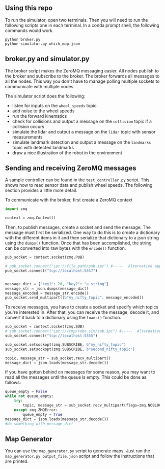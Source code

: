 ## Using this repo

To run the simulator, open two terminals. Then you will need to run the following scripts one in each terminal. In a conda prompt shell, the following commands 
would work.

```
python broker.py
python simulator.py which_map.json
```


## broker.py and simulator.py

The broker script makes the ZeroMQ messaging easier. All nodes publish to the
broker and subscribe to the broker. The broker forwards all messages to all the
nodes. This way you don't have to manage polling multiple sockets to
communicate with multiple nodes.

The simulator script does the following:

* listen for inputs on the `wheel_speeds` topic
* add noise to the wheel speeds
* run the forward kinematics
* check for collisions and output a message on the `collision` topic if a collision occurs
* simulate the lidar and output a message on the `lidar` topic with sensor measurements
* simulate landmark detection and output a message on the `landmarks` topic with detected landmarks
* draw a nice illustration of the robot in the environment

## Sending and receiving ZeroMQ messages

A sample controller can be found in the `test_controller.py` script. This shows
how to read sensor data and publish wheel speeds. The following section
provides a little more detail.

To communicate with the broker, first create a ZeroMQ context
```python
import zmq

context = zmq.Context()
```

Then, to publish messages, create a socket and send the message. The message
must first be serialized. One way to do this is to create a dictionary with the
different items in it and then serialize that dictionary to a json string using
the `dumps()` function. Once that has been accomplished, the string can be
converted into raw bytes with the `encode()` function.

```python
pub_socket = context.socket(zmq.PUB)

# pub_socket.connect("ipc://file_path/pub.ipc") #-----  Alternative approach using files instead of TCP.
pub_socket.connect("tcp://localhost:5557") 


message_dict = {"key1": 20, "key2": "a string"}
message_str = json.dumps(message_dict)
message_encoded = message_str.encode()
pub_socket.send_multipart([b"my_nifty_topic", message_encoded])
```

To receive messages, you have to create a socket and specify which topics
you're interested in. After that, you can receive the message, decode it, and
convert it back to a dictionary using the `loads()` function.

```python
sub_socket = context.socket(zmq.SUB)
# sub_socket.connect("ipc:///tmp/robo_sim/sub.ipc") #-----  Alternative approach using files instead of TCP.
sub_socket.connect("tcp://localhost:5555") 

sub_socket.setsockopt(zmq.SUBSCRIBE, b"my_nifty_topic")
sub_socket.setsockopt(zmq.SUBSCRIBE, b"second_nifty_topic")

topic, message_str = sub_socket.recv_multipart()
message_dict = json.loads(message_str.decode())
```

If you have gotten behind on messages for some reason, you may want to read all
the messages until the queue is empty. This could be done as follows:

```python
queue_empty = False
while not queue_empty:
    try:
        topic, message_str = sub_socket.recv_multipart(flags=zmq.NOBLOCK)
    except zmq.ZMQError:
        queue_empty = True
message_dict = json.loads(message_str.decode())
#do something with message_dict
```

## Map Generator

You can use the `map_generator.py` script to generate maps. Just run the
`map_generator.py output_file.json` script and follow the instructions that are
printed.
